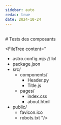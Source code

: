 ```yaml
---
sidebar: auto
redac: true
date: 2024-10-24
---
```

<br>
# Tests des composants

<FileTree content="
- astro.config.mjs // lol
- package.json
- src/
  - components/
    - Header.py
    - Title.js
  - pages/
    - index.css
    - about.html
- public/
  - favicon.ico
  - robots.txt
"/>